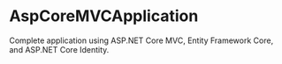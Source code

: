 # AspCoreMVCApplication
Complete application using ASP.NET Core MVC, Entity Framework Core, and ASP.NET Core Identity.
